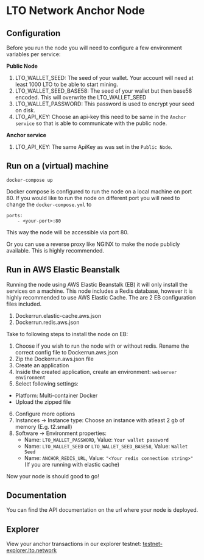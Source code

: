 # LTO Network Anchor Node

## Configuration

Before you run the node you will need to configure a few environment variables per service:

**Public Node**
1. LTO_WALLET_SEED: The seed of your wallet. Your account will need at least 1000 LTO to be able to start mining.
2. LTO_WALLET_SEED_BASE58: The seed of your wallet but then base58 encoded. This will overwrite the LTO_WALLET_SEED
3. LTO_WALLET_PASSWORD: This password is used to encrypt your seed on disk.
4. LTO_API_KEY: Choose an api-key this need to be same in the `Anchor service` so that is able to communicate with the public node.

**Anchor service**
1. LTO_API_KEY: The same ApiKey as was set in the `Public Node`. 

## Run on a (virtual) machine


```
docker-compose up
```
    
Docker compose is configured to run the node on a local machine on port 80. If you would like to run the node on different
port you will need to change the `docker-compose.yml` to

```
ports:
    - <your-port>:80
```

This way the node will be accessible via port 80.

Or you can use a reverse proxy like NGINX to make the node publicly available. This is highly recommended. 

## Run in AWS Elastic Beanstalk
Running the node using AWS Elastic Beanstalk (EB) it will only install the services on a machine. This node includes a
Redis database, however it is highly recommended to use AWS Elastic Cache. The are 2 EB configuration files included. 

1. Dockerrun.elastic-cache.aws.json
2. Dockerrun.redis.aws.json

Take to following steps to install the node on EB:

1. Choose if you wish to run the node with or without redis. Rename the correct config file to Dockerrun.aws.json
2. Zip the Dockerrun.aws.json file
3. Create an application
4. Inside the created application, create an environment: `webserver environment`
5. Select following settings:
  - Platform: Multi-container Docker
  - Upload the zipped file
6. Configure more options
7. Instances -> Instance type: Choose an instance with atleast 2 gb of memory (E.g. t2.small)
6. Software -> Environment properties:
    - Name: `LTO_WALLET_PASSWORD`, Value: `Your wallet password`
    - Name: `LTO_WALLET_SEED` or `LTO_WALLET_SEED_BASE58`, Value: `Wallet Seed`
    - Name: `ANCHOR_REDIS_URL`, Value: `"<Your redis connection string>"` (If you are running with elastic cache)

Now your node is should good to go!

## Documentation

You can find the API documentation on the url where your node is deployed.

## Explorer

View your anchor transactions in our explorer testnet: [testnet-explorer.lto.network](https://testnet-explorer.lto.network) 